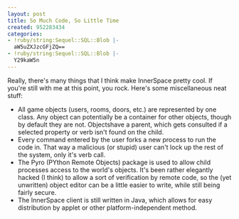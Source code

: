 ```yaml
---
layout: post
title: So Much Code, So Little Time
created: 952283434
categories:
- !ruby/string:Sequel::SQL::Blob |-
  aW5uZXJzcGFjZQ==
- !ruby/string:Sequel::SQL::Blob |-
  Y29kaW5n
---
```

Really, there's many things that I think make InnerSpace pretty cool. If you're still with me at this point, you rock. Here's some miscellaneous neat stuff:

* All game objects (users, rooms, doors, etc.) are represented by one class. Any object can potentially be a container for other objects, though by default they are not. Objectshave a parent, which gets consulted if a selected property or verb isn't found on the child. 
* Every command entered by the user forks a new process to run the code in. That way a malicious (or stupid) user can't lock up the rest of the system, only it's verb call. 
* The Pyro (PYthon Remote Objects) package is used to allow child processes access to the world's objects. It's been rather elegantly hacked (I think) to allow a sort of verification by remote code, so the (yet unwritten) object editor can be a little easier to write, while still being fairly secure. 
* The InnerSpace client is still written in Java, which allows for easy distribution by applet or other platform-independent method. 
